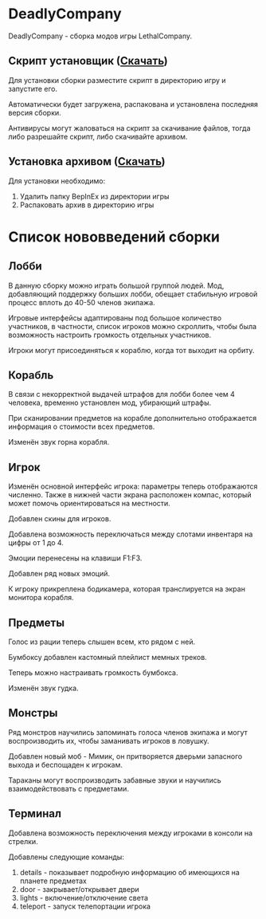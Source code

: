 # DeadlyCompany
DeadlyCompany - сборка модов игры LethalCompany.


## Скрипт установщик ([Скачать](https://github.com/SkoSik/DeadlyCompany/releases/download/Release/updateModPack.bat))
Для установки сборки разместите скрипт в директорию игру и запустите его.

Автоматически будет загружена, распакована и установлена последняя версия сборки.

Антивирусы могут жаловаться на скрипт за скачивание файлов, тогда либо разрешайте скрипт, либо скачивайте архивом.

## Установка архивом ([Скачать](https://github.com/SkoSik/DeadlyCompany/releases/download/Release/LethalCompany.zip))
Для установки необходимо:
1. Удалить папку BepInEx из директории игры
2. Распаковать архив в директорию игры

# Список нововведений сборки
## Лобби
В данную сборку можно играть большой группой людей. Мод, добавляющий поддержку больших лобби, обещает стабильную игровой процесс вплоть до 40-50 членов экипажа.

Игровые интерфейсы адаптированы под большое количество участников, в частности, список игроков можно скроллить, чтобы была возможность настроить громкость отдельных участников.

Игроки могут присоединяться к кораблю, когда тот выходит на орбиту.

## Корабль
В связи с некорректной выдачей штрафов для лобби более чем 4 человека, временно установлен мод, убирающий штрафы.

При сканировании предметов на корабле дополнительно отображается информация о стоимости всех предметов.

Изменён звук горна корабля.

## Игрок
Изменён основной интерфейс игрока: параметры теперь отображаются численно. Также в нижней части экрана расположен компас, который может помочь ориентироваться на местности.

Добавлен скины для игроков.

Добавлена возможность переключаться между слотами инвентаря на цифры от 1 до 4.

Эмоции перенесены на клавиши F1:F3.

Добавлен ряд новых эмоций.

К игроку прикреплена бодикамера, которая транслируется на экран монитора корабля.

## Предметы
Голос из рации теперь слышен всем, кто рядом с ней.

Бумбоксу добавлен кастомный плейлист мемных треков.

Теперь можно настраивать громкость бумбокса.

Изменён звук гудка.

## Монстры
Ряд монстров научились запоминать голоса членов экипажа и могут воспроизводить их, чтобы заманивать игроков в ловушку.

Добавлен новый моб - Мимик, он притворяется дверьми запасного выхода и беспощаден к игрокам.

Тараканы могут воспроизводить забавные звуки и научились взаимодействовать с предметами.

## Терминал
Добавлена возможность переключения между игроками в консоли на стрелки.

Добавлены следующие команды:

1. details - показывает подробную информацию об имеющихся на планете предметах
2. door - закрывает/открывает двери
3. lights - включение/отключение света
4. teleport - запуск телепортации игрока
